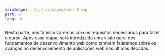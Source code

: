 ```yaml
---
mainImage: ../../../images/part-0.svg
part: 0
lang: pt
---
```


<div class="intro">

Nesta parte, nos familiarizaremos com os requisitos necessários para fazer o curso. Após essa etapa, será introduzida uma visão geral dos fundamentos de desenvolvimento web como também falaremos sobre os avanços no desenvolvimento de aplicações web nas últimas décadas.

</div>
